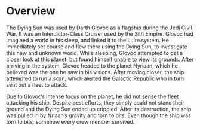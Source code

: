 # Overview

The Dying Sun was used by Darth Glovoc as a flagship during the Jedi Civil War.
It was an Interdictor-Class Cruiser used by the Sith Empire.
Glovoc had imagined a world in his sleep, and linked it to the Luire system.
He immediately set course and flew there using the Dying Sun, to investigate this new and unknown world.
While sleeping, Glovoc attempted to get a closer look at this planet, but found himself unable to view its grounds.
After arriving in the system, Glovoc headed to the planet Nyriaan, which he believed was the one he saw in his visions.
After moving closer, the ship attempted to run a scan, which alerted the Galactic Republic who in turn sent out a fleet to attack.

Due to Glovoc’s intense focus on the planet, he did not sense the fleet attacking his ship.
Despite best efforts, they simply could not stand their ground and the Dying Sun ended up crippled.
After its destruction, the ship was pulled in by Nriaan’s gravity and torn to bits.
Even though the ship was torn to bits, somehow every crew member survived.
